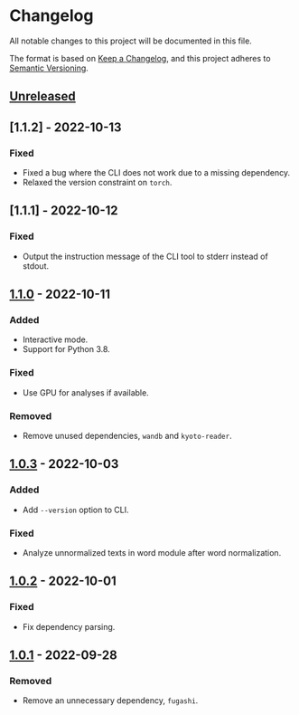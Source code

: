 # Changelog
All notable changes to this project will be documented in this file.

The format is based on [Keep a Changelog](https://keepachangelog.com/en/1.0.0/),
and this project adheres to [Semantic Versioning](https://semver.org/spec/v2.0.0.html).

## [Unreleased]

## [1.1.2] - 2022-10-13
### Fixed
- Fixed a bug where the CLI does not work due to a missing dependency.
- Relaxed the version constraint on `torch`.

## [1.1.1] - 2022-10-12
### Fixed
- Output the instruction message of the CLI tool to stderr instead of stdout.

## [1.1.0] - 2022-10-11
### Added
- Interactive mode.
- Support for Python 3.8.

### Fixed
- Use GPU for analyses if available.

### Removed
- Remove unused dependencies, `wandb` and `kyoto-reader`.

## [1.0.3] - 2022-10-03
### Added
- Add `--version` option to CLI.

### Fixed
- Analyze unnormalized texts in word module after word normalization.

## [1.0.2] - 2022-10-01
### Fixed
- Fix dependency parsing.

## [1.0.1] - 2022-09-28
### Removed
- Remove an unnecessary dependency, `fugashi`.

[Unreleased]: https://github.com/ku-nlp/kwja/compare/v1.1.0...HEAD
[1.1.0]: https://github.com/ku-nlp/kwja/compare/v1.0.3...v1.1.0
[1.0.3]: https://github.com/ku-nlp/kwja/compare/v1.0.2...v1.0.3
[1.0.2]: https://github.com/ku-nlp/kwja/compare/v1.0.1...v1.0.2
[1.0.1]: https://github.com/ku-nlp/kwja/compare/v1.0.0...v1.0.1

